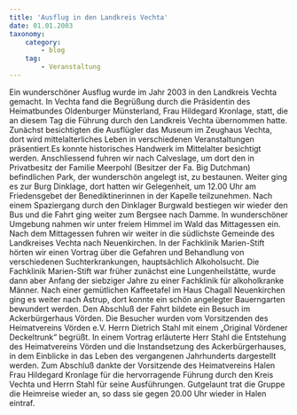 ```yaml
---
title: 'Ausflug in den Landkreis Vechta'
date: 01.01.2003
taxonomy:
    category:
        - blog
    tag:
        - Veranstaltung
---
```


Ein wunderschöner Ausflug wurde im Jahr 2003 in den Landkreis Vechta gemacht.
In Vechta fand die Begrüßung durch die Präsidentin des Heimatbundes Oldenburger Münsterland, Frau Hildegard Kronlage, statt, die an diesem Tag die Führung durch den Landkreis Vechta übernommen hatte. Zunächst besichtigten die Ausflügler das Museum im Zeughaus Vechta, dort wird mittelalterliches Leben in verschiedenen Veranstaltungen präsentiert.Es konnte historisches Handwerk im Mittelalter besichtigt werden.
Anschliessend fuhren wir nach Calveslage, um dort den in Privatbesitz der Familie Meerpohl (Besitzer der Fa. Big Dutchman) befindlichen Park, der wunderschön angelegt ist, zu bestaunen. Weiter ging es zur Burg Dinklage, dort hatten wir Gelegenheit, um 12.00 Uhr am Friedensgebet der Benediktinerinnen in der Kapelle teilzunehmen. Nach einem Spaziergang durch den Dinklager Burgwald bestiegen wir wieder den Bus und die Fahrt ging weiter zum Bergsee nach Damme. In wunderschöner Umgebung nahmen wir unter freiem Himmel im Wald das Mittagessen ein. Nach dem Mittagessen fuhren wir weiter in die südlichste Gemeinde des Landkreises Vechta nach Neuenkirchen. In der Fachklinik Marien-Stift hörten wir einen Vortrag über die Gefahren und Behandlung von verschiedenen Suchterkrankungen, hauptsächlich Alkoholsucht. Die Fachklinik Marien-Stift war früher zunächst eine Lungenheilstätte, wurde dann aber Anfang der siebziger Jahre zu einer Fachklinik für alkoholkranke Männer. Nach einer gemütlichen Kaffeetafel im Haus Chagall Neuenkirchen ging es weiter nach Astrup, dort konnte ein schön angelegter Bauerngarten bewundert werden.
Den Abschluß der Fahrt bildete ein Besuch im Ackerbürgerhaus Vörden. Die Besucher wurden vom Vorsitzenden des Heimatvereins Vörden e.V. Herrn Dietrich Stahl mit einem „Original Vördener Deckeltrunk“ begrüßt. In einem Vortrag erläuterte Herr Stahl die Entstehung des Heimatvereins Vörden und die Instandsetzung des Ackerbürgerhauses, in dem Einblicke in das Leben des vergangenen Jahrhunderts dargestellt werden. Zum Abschluß dankte der Vorsitzende des Heimatvereins Halen Frau Hildegard Kronlage für die hervorragende Führung durch den Kreis Vechta und Herrn Stahl für seine Ausführungen. Gutgelaunt trat die Gruppe die Heimreise wieder an, so dass sie gegen 20.00 Uhr wieder in Halen eintraf.
